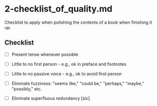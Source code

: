 
# 2-checklist_of_quality.md

Checklist to apply when polishing the contents of a book when finishing it up.

## Checklist

- [ ] Present tense whenever possible
- [ ] Little to no first person - e.g., ok in preface and footnotes
- [ ] Little to no passive voice - e.g., ok to avoid first person
- [ ] Eliminate fuzziness: "seems like," "could be," "perhaps," "maybe," "possibly," etc.
- [ ] Eliminate superfluous redundancy [sic]


